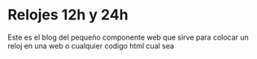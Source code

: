 # Relojes 12h y 24h

Este es el blog del pequeño componente web que sirve para colocar un reloj en una web o cualquier codigo html cual sea

